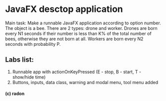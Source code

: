 # JavaFX desctop application

Main task: Make a runnable JavaFX application according to option number. 
The object is a bee. There are 2 types: drone and worker. 
Drones are born every N1 seconds if their number is less than K% of the total number of bees, otherwise they are not born at all. 
Workers are born every N2 seconds with probability P.

## Labs list: 
1) Runnable app with actionOnKeyPressed (E - stop, B - start, T - show/hide time)
2) Buttons, inputs, data class, warning and modal menu, tool menu added 

#### (с) radon
